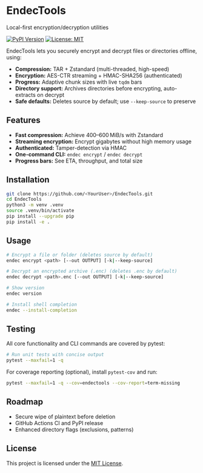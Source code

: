 # EndecTools

Local-first encryption/decryption utilities

[![PyPI Version](https://img.shields.io/pypi/v/endectools)](https://pypi.org/project/endectools/)
[![License: MIT](https://img.shields.io/badge/license-MIT-blue)](LICENSE)

EndecTools lets you securely encrypt and decrypt files or directories offline, using:

* **Compression:** TAR + Zstandard (multi-threaded, high-speed)
* **Encryption:** AES-CTR streaming + HMAC-SHA256 (authenticated)
* **Progress:** Adaptive chunk sizes with live `tqdm` bars
* **Directory support:** Archives directories before encrypting, auto-extracts on decrypt
* **Safe defaults:** Deletes source by default; use `--keep-source` to preserve

## Features

* **Fast compression:** Achieve 400–600 MiB/s with Zstandard
* **Streaming encryption:** Encrypt gigabytes without high memory usage
* **Authenticated:** Tamper-detection via HMAC
* **One-command CLI:** `endec encrypt` / `endec decrypt`
* **Progress bars:** See ETA, throughput, and total size

## Installation

```bash
git clone https://github.com/<YourUser>/EndecTools.git
cd EndecTools
python3 -m venv .venv
source .venv/bin/activate
pip install --upgrade pip
pip install -e .
```

## Usage

```bash
# Encrypt a file or folder (deletes source by default)
endec encrypt <path> [--out OUTPUT] [-k|--keep-source]

# Decrypt an encrypted archive (.enc) (deletes .enc by default)
endec decrypt <path>.enc [--out OUTPUT] [-k|--keep-source]

# Show version
endec version

# Install shell completion
endec --install-completion
```

## Testing

All core functionality and CLI commands are covered by pytest:

```bash
# Run unit tests with concise output
pytest --maxfail=1 -q
```

For coverage reporting (optional), install `pytest-cov` and run:

```bash
pytest --maxfail=1 -q --cov=endectools --cov-report=term-missing
```

## Roadmap

* Secure wipe of plaintext before deletion
* GitHub Actions CI and PyPI release
* Enhanced directory flags (exclusions, patterns)

## License

This project is licensed under the [MIT License](LICENSE).
